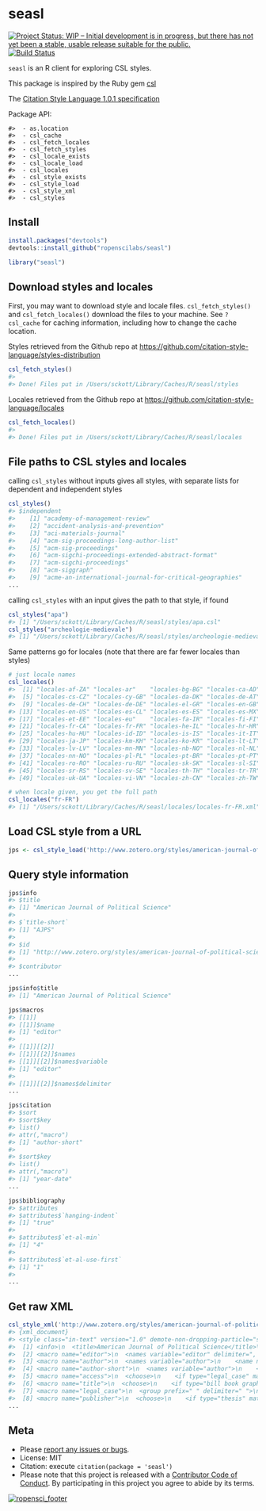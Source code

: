 seasl
=====



[![Project Status: WIP – Initial development is in progress, but there has not yet been a stable, usable release suitable for the public.](https://www.repostatus.org/badges/latest/wip.svg)](https://www.repostatus.org/#wip)
[![Build Status](https://travis-ci.org/ropenscilabs/seasl.svg?branch=master)](https://travis-ci.org/ropenscilabs/seasl)

`seasl` is an R client for exploring CSL styles.

This package is inspired by the Ruby gem [csl](https://github.com/inukshuk/csl-ruby)

The [Citation Style Language 1.0.1 specification](http://citationstyles.org/downloads/specification.html)

Package API:


```
#>  - as.location
#>  - csl_cache
#>  - csl_fetch_locales
#>  - csl_fetch_styles
#>  - csl_locale_exists
#>  - csl_locale_load
#>  - csl_locales
#>  - csl_style_exists
#>  - csl_style_load
#>  - csl_style_xml
#>  - csl_styles
```

## Install


```r
install.packages("devtools")
devtools::install_github("ropenscilabs/seasl")
```


```r
library("seasl")
```

## Download styles and locales

First, you may want to download style and locale files. `csl_fetch_styles()` and `csl_fetch_locales()`
download the files to your machine. See `?csl_cache` for caching information, including
how to change the cache location.

Styles retrieved from the Github repo at <https://github.com/citation-style-language/styles-distribution>


```r
csl_fetch_styles()
#>
#> Done! Files put in /Users/sckott/Library/Caches/R/seasl/styles
```

Locales retrieved from the Github repo at <https://github.com/citation-style-language/locales>


```r
csl_fetch_locales()
#>
#> Done! Files put in /Users/sckott/Library/Caches/R/seasl/locales
```

## File paths to CSL styles and locales

calling `csl_styles` without inputs gives all styles, with separate lists for 
dependent and independent styles


```r
csl_styles()
#> $independent
#>    [1] "academy-of-management-review"                                                                            
#>    [2] "accident-analysis-and-prevention"                                                                        
#>    [3] "aci-materials-journal"                                                                                   
#>    [4] "acm-sig-proceedings-long-author-list"                                                                    
#>    [5] "acm-sig-proceedings"                                                                                     
#>    [6] "acm-sigchi-proceedings-extended-abstract-format"                                                         
#>    [7] "acm-sigchi-proceedings"                                                                                  
#>    [8] "acm-siggraph"                                                                                            
#>    [9] "acme-an-international-journal-for-critical-geographies"                                                  
...
```

calling `csl_styles` with an input gives the path to that style, if found


```r
csl_styles("apa")
#> [1] "/Users/sckott/Library/Caches/R/seasl/styles/apa.csl"
csl_styles("archeologie-medievale")
#> [1] "/Users/sckott/Library/Caches/R/seasl/styles/archeologie-medievale.csl"
```

Same patterns go for locales (note that there are far fewer locales than styles)


```r
# just locale names
csl_locales()
#>  [1] "locales-af-ZA" "locales-ar"    "locales-bg-BG" "locales-ca-AD"
#>  [5] "locales-cs-CZ" "locales-cy-GB" "locales-da-DK" "locales-de-AT"
#>  [9] "locales-de-CH" "locales-de-DE" "locales-el-GR" "locales-en-GB"
#> [13] "locales-en-US" "locales-es-CL" "locales-es-ES" "locales-es-MX"
#> [17] "locales-et-EE" "locales-eu"    "locales-fa-IR" "locales-fi-FI"
#> [21] "locales-fr-CA" "locales-fr-FR" "locales-he-IL" "locales-hr-HR"
#> [25] "locales-hu-HU" "locales-id-ID" "locales-is-IS" "locales-it-IT"
#> [29] "locales-ja-JP" "locales-km-KH" "locales-ko-KR" "locales-lt-LT"
#> [33] "locales-lv-LV" "locales-mn-MN" "locales-nb-NO" "locales-nl-NL"
#> [37] "locales-nn-NO" "locales-pl-PL" "locales-pt-BR" "locales-pt-PT"
#> [41] "locales-ro-RO" "locales-ru-RU" "locales-sk-SK" "locales-sl-SI"
#> [45] "locales-sr-RS" "locales-sv-SE" "locales-th-TH" "locales-tr-TR"
#> [49] "locales-uk-UA" "locales-vi-VN" "locales-zh-CN" "locales-zh-TW"
```


```r
# when locale given, you get the full path
csl_locales("fr-FR")
#> [1] "/Users/sckott/Library/Caches/R/seasl/locales/locales-fr-FR.xml"
```

## Load CSL style from a URL


```r
jps <- csl_style_load('http://www.zotero.org/styles/american-journal-of-political-science')
```

## Query style information


```r
jps$info
#> $title
#> [1] "American Journal of Political Science"
#> 
#> $`title-short`
#> [1] "AJPS"
#> 
#> $id
#> [1] "http://www.zotero.org/styles/american-journal-of-political-science"
#> 
#> $contributor
...
```


```r
jps$info$title
#> [1] "American Journal of Political Science"
```


```r
jps$macros
#> [[1]]
#> [[1]]$name
#> [1] "editor"
#> 
#> [[1]][[2]]
#> [[1]][[2]]$names
#> [[1]][[2]]$names$variable
#> [1] "editor"
#> 
#> [[1]][[2]]$names$delimiter
...
```


```r
jps$citation
#> $sort
#> $sort$key
#> list()
#> attr(,"macro")
#> [1] "author-short"
#> 
#> $sort$key
#> list()
#> attr(,"macro")
#> [1] "year-date"
...
```


```r
jps$bibliography
#> $attributes
#> $attributes$`hanging-indent`
#> [1] "true"
#> 
#> $attributes$`et-al-min`
#> [1] "4"
#> 
#> $attributes$`et-al-use-first`
#> [1] "1"
#> 
...
```

## Get raw XML


```r
csl_style_xml('http://www.zotero.org/styles/american-journal-of-political-science')
#> {xml_document}
#> <style class="in-text" version="1.0" demote-non-dropping-particle="sort-only" default-locale="en-US" xmlns="http://purl.org/net/xbiblio/csl">
#>  [1] <info>\n  <title>American Journal of Political Science</title>\n  < ...
#>  [2] <macro name="editor">\n  <names variable="editor" delimiter=", ">\n ...
#>  [3] <macro name="author">\n  <names variable="author">\n    <name name- ...
#>  [4] <macro name="author-short">\n  <names variable="author">\n    <name ...
#>  [5] <macro name="access">\n  <choose>\n    <if type="legal_case" match= ...
#>  [6] <macro name="title">\n  <choose>\n    <if type="bill book graphic l ...
#>  [7] <macro name="legal_case">\n  <group prefix=" " delimiter=" ">\n     ...
#>  [8] <macro name="publisher">\n  <choose>\n    <if type="thesis" match=" ...
...
```

## Meta

* Please [report any issues or bugs](https://github.com/ropenscilabs/seasl/issues).
* License: MIT
* Citation: execute `citation(package = 'seasl')`
* Please note that this project is released with a [Contributor Code of Conduct](CODE_OF_CONDUCT.md). By participating in this project you agree to abide by its terms.

[![ropensci_footer](https://ropensci.org/public_images/github_footer.png)](https://ropensci.org)

